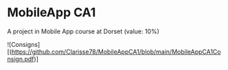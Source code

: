 # MobileApp CA1

A project in Mobile App course at Dorset (value: 10%)

![Consigns][(https://github.com/Clarisse78/MobileAppCA1/blob/main/MobileAppCA1Consign.pdf)]
